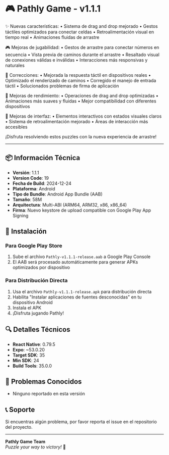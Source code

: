 # 🎮 Pathly Game - v1.1.1

✨ Nuevas características:
• Sistema de drag and drop mejorado
• Gestos táctiles optimizados para conectar celdas
• Retroalimentación visual en tiempo real
• Animaciones fluidas de arrastre

🎮 Mejoras de jugabilidad:
• Gestos de arrastre para conectar números en secuencia
• Vista previa de caminos durante el arrastre
• Resaltado visual de conexiones válidas e inválidas
• Interacciones más responsivas y naturales

🔧 Correcciones:
• Mejorada la respuesta táctil en dispositivos reales
• Optimizado el renderizado de caminos
• Corregido el manejo de entrada táctil
• Solucionados problemas de firma de aplicación

📱 Mejoras de rendimiento:
• Operaciones de drag and drop optimizadas
• Animaciones más suaves y fluidas
• Mejor compatibilidad con diferentes dispositivos

🎨 Mejoras de interfaz:
• Elementos interactivos con estados visuales claros
• Sistema de retroalimentación mejorado
• Áreas de interacción más accesibles

¡Disfruta resolviendo estos puzzles con la nueva experiencia de arrastre!

---

## 📦 Información Técnica
- **Versión**: 1.1.1
- **Version Code**: 19
- **Fecha de Build**: 2024-12-24
- **Plataforma**: Android
- **Tipo de Bundle**: Android App Bundle (AAB)
- **Tamaño**: 58M
- **Arquitectura**: Multi-ABI (ARM64, ARM32, x86, x86_64)
- **Firma**: Nuevo keystore de upload compatible con Google Play App Signing

## 📱 Instalación

### Para Google Play Store
1. Sube el archivo `Pathly-v1.1.1-release.aab` a Google Play Console
2. El AAB será procesado automáticamente para generar APKs optimizados por dispositivo

### Para Distribución Directa
1. Usa el archivo `Pathly-v1.1.1-release.apk` para distribución directa
2. Habilita "Instalar aplicaciones de fuentes desconocidas" en tu dispositivo Android
3. Instala el APK
4. ¡Disfruta jugando Pathly!

## 🔍 Detalles Técnicos
- **React Native**: 0.79.5
- **Expo**: ~53.0.20
- **Target SDK**: 35
- **Min SDK**: 24
- **Build Tools**: 35.0.0

## 🐛 Problemas Conocidos
- Ninguno reportado en esta versión

## 📞 Soporte
Si encuentras algún problema, por favor reporta el issue en el repositorio del proyecto.

---

**Pathly Game Team**  
*Puzzle your way to victory!* 🧩 